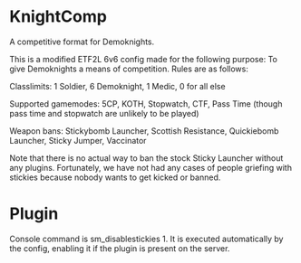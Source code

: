 # KnightComp

A competitive format for Demoknights.

This is a modified ETF2L 6v6 config made for the following purpose: To give Demoknights a means of competition. Rules are as follows:

Classlimits: 1 Soldier, 6 Demoknight, 1 Medic, 0 for all else

Supported gamemodes: 5CP, KOTH, Stopwatch, CTF, Pass Time (though pass time and stopwatch are unlikely to be played)

Weapon bans: Stickybomb Launcher, Scottish Resistance, Quickiebomb Launcher, Sticky Jumper, Vaccinator

Note that there is no actual way to ban the stock Sticky Launcher without any plugins. Fortunately, we have not had any cases of people griefing with stickies because nobody wants to get kicked or banned.

# Plugin

Console command is sm_disablestickies 1. It is executed automatically by the config, enabling it if the plugin is present on the server.

